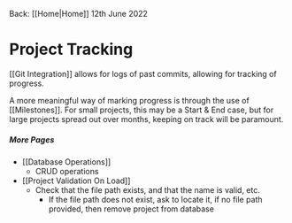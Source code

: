 Back: [[Home|Home]]
12th June 2022

# Project Tracking

[[Git Integration]] allows for logs of past commits, allowing for tracking of progress.

A more meaningful way of marking progress is through the use of [[Milestones]]. For small projects, this may be a Start & End case, but for large projects spread out over months, keeping on track will be paramount.


##### More Pages
- [[Database Operations]]
	- CRUD operations
- [[Project Validation On Load]]
	- Check that the file path exists, and that the name is valid, etc.
		- If the file path does not exist, ask to locate it, if no file path provided, then remove project from database

